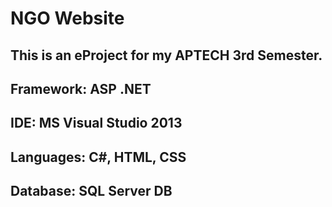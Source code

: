# NGO Website
## This is an eProject for my APTECH 3rd Semester. 
## Framework: ASP .NET
## IDE: MS Visual Studio 2013
## Languages: C#, HTML, CSS
## Database: SQL Server DB
